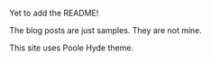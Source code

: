 Yet to add the README!

The blog posts are just samples. They are not mine.

This site uses Poole Hyde theme.
